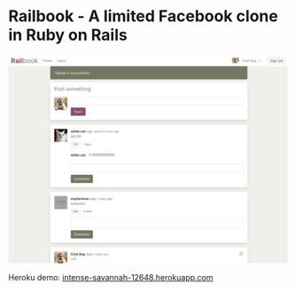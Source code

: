 # Railbook - A limited Facebook clone in Ruby on Rails

![](app/assets/images/Screenshot_2021-05-23%20Railbook.png)

Heroku demo: [intense-savannah-12648.herokuapp.com](intense-savannah-12648.herokuapp.com)
